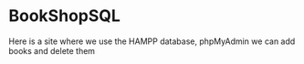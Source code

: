 # BookShopSQL
Here is a site where we use the HAMPP database, phpMyAdmin we can add books and delete them
